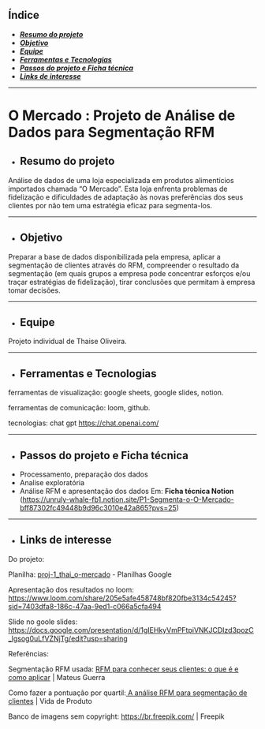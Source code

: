 ## **Índice**
- [***Resumo do projeto***](#Resumo-do-projeto)
- [***Objetivo***](#Objetivo)
- [***Equipe***](#Equipe)
- [***Ferramentas e Tecnologias***](#Ferramentas-e-Tecnologias)
- [***Passos do projeto e Ficha técnica***](#Passos-do-projeto-e-ficha-técnica)
- [***Links de interesse***](#Links-de-interesse)
  
_________________________________________________________________________________________________________________________________________________________________________________________


# **O Mercado : Projeto de Análise de Dados para Segmentação RFM**

- ## **Resumo do projeto** 

Análise de dados de uma loja especializada em produtos alimentícios importados chamada “O Mercado”. Esta loja enfrenta problemas de fidelização e dificuldades de adaptação às novas preferências dos seus clientes por não tem uma estratégia eficaz para segmenta-los. 
__________________________________________________________________________________________________________________________________________________________________________________________

- ## **Objetivo**

Preparar a base de dados disponibilizada pela empresa, aplicar a segmentação de clientes através do RFM, compreender o resultado da segmentação (em quais grupos a empresa pode concentrar esforços e/ou traçar estratégias de fidelização),  tirar conclusões que permitam à empresa tomar decisões.
__________________________________________________________________________________________________________________________________________________________________________________________

- ## **Equipe**

Projeto individual de Thaise Oliveira.
__________________________________________________________________________________________________________________________________________________________________________________________

- ## **Ferramentas e Tecnologias**

ferramentas de visualização: google sheets, google slides, notion.

ferramentas de comunicação: loom, github.

tecnologias: chat gpt https://chat.openai.com/
_________________________________________________________________________________________________________________________________________________________________________________________

- ## **Passos do projeto e Ficha técnica**
- Processamento, preparação dos dados 
- Analise exploratória
- Análise RFM e apresentação dos dados
  Em: **Ficha técnica Notion** (https://unruly-whale-fb1.notion.site/P1-Segmenta-o-O-Mercado-bff87302fc49448b9d96c3010e42a865?pvs=25)
__________________________________________________________________________________________________________________________________________________________________________________________

- ## **Links de interesse**

Do projeto:

Planilha: [proj-1_thai_o-mercado](https://docs.google.com/spreadsheets/d/1FgHo30Yu-r-k_8_hDgnPQPx4jH0O1PM9WiUEjgwRleU/edit?usp=sharing) - Planilhas Google

Apresentação dos resultados no loom: https://www.loom.com/share/205e5afe458748bf820fbe3134c54245?sid=7403dfa8-186c-47aa-9ed1-c066a5cfa494

Slide no goole slides: https://docs.google.com/presentation/d/1gIEHkyVmPFtpiVNKJCDIzd3pozC_lgsog0uLfVZNjTg/edit?usp=sharing
 
Referências:

Segmentação RFM usada: [RFM para conhecer seus clientes: o que é e como aplicar](https://mateusguerra.com.br/rfm-para-conhecer-seus-clientes/#segmentos) | Mateus Guerra 

Como fazer a pontuação por quartil:[ A análise RFM para segmentação de clientes](https://vidadeproduto.com.br/analise-rfm/#Pontuacao_por_Quartil) | Vida de Produto

Banco de imagens sem copyright: https://br.freepik.com/ | Freepik
